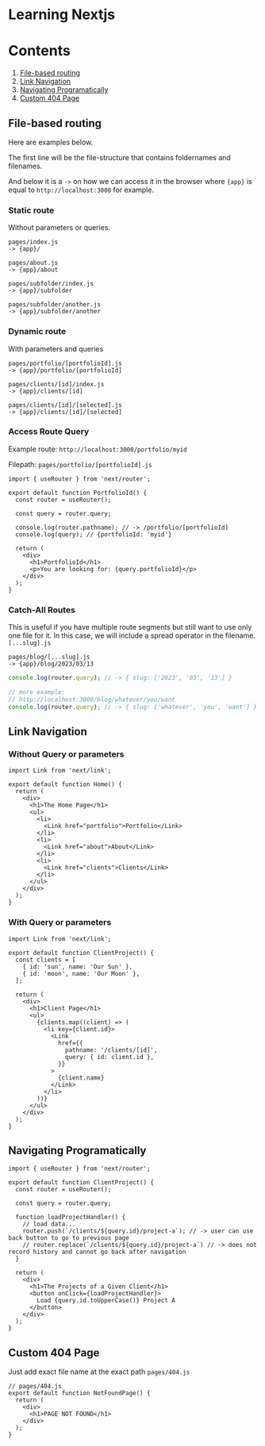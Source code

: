 # Learning Nextjs

# Contents

1. [File-based routing](#file-based-routing)
2. [Link Navigation](#link-navigation)
3. [Navigating Programatically](#navigating-programatically)
4. [Custom 404 Page](#custom-404-page)

## File-based routing

Here are examples below.

The first line will be the file-structure that contains foldernames and filenames.

And below it is a `->` on how we can access it in the browser where `{app}` is equal to `http://localhost:3000` for example.

### Static route

Without parameters or queries.

```
pages/index.js
-> {app}/

pages/about.js
-> {app}/about

pages/subfolder/index.js
-> {app}/subfolder

pages/subfolder/another.js
-> {app}/subfolder/another
```

### Dynamic route

With parameters and queries

```
pages/portfolio/[portfolioId].js
-> {app}/portfolio/[portfolioId]

pages/clients/[id]/index.js
-> {app}/clients/[id]

pages/clients/[id]/[selected].js
-> {app}/clients/[id]/[selected]
```

### Access Route Query

Example route: `http://localhost:3000/portfolio/myid`

Filepath: `pages/portfolio/[portfolioId].js`

```tsx
import { useRouter } from 'next/router';

export default function PortfolioId() {
  const router = useRouter();

  const query = router.query;

  console.log(router.pathname); // -> /portfolio/[portfolioId]
  console.log(query); // {portfolioId: 'myid'}

  return (
    <div>
      <h1>PortfolioId</h1>
      <p>You are looking for: {query.portfolioId}</p>
    </div>
  );
}
```

### Catch-All Routes

This is useful if you have multiple route segments but still want to use only one file for it. In this case, we will include a spread operator in the filename. `[...slug].js`

```
pages/blog/[...slug].js
-> {app}/blog/2023/03/13
```

```ts
console.log(router.query); // -> { slug: ['2023', '03', '13'] }

// more example:
// http://localhost:3000/blog/whatever/you/want
console.log(router.query); // -> { slug: ['whatever', 'you', 'want'] }
```

## Link Navigation

### Without Query or parameters

```tsx
import Link from 'next/link';

export default function Home() {
  return (
    <div>
      <h1>The Home Page</h1>
      <ul>
        <li>
          <Link href="portfolio">Portfolio</Link>
        </li>
        <li>
          <Link href="about">About</Link>
        </li>
        <li>
          <Link href="clients">Clients</Link>
        </li>
      </ul>
    </div>
  );
}
```

### With Query or parameters

```tsx
import Link from 'next/link';

export default function ClientProject() {
  const clients = [
    { id: 'sun', name: 'Our Sun' },
    { id: 'moon', name: 'Our Moon' },
  ];

  return (
    <div>
      <h1>Client Page</h1>
      <ul>
        {clients.map((client) => (
          <li key={client.id}>
            <Link
              href={{
                pathname: '/clients/[id]',
                query: { id: client.id },
              }}
            >
              {client.name}
            </Link>
          </li>
        ))}
      </ul>
    </div>
  );
}
```

## Navigating Programatically

```tsx
import { useRouter } from 'next/router';

export default function ClientProject() {
  const router = useRouter();

  const query = router.query;

  function loadProjectHandler() {
    // load data...
    router.push(`/clients/${query.id}/project-a`); // -> user can use back button to go to previous page
    // router.replace(`/clients/${query.id}/project-a`) // -> does not record history and cannot go back after navigation
  }

  return (
    <div>
      <h1>The Projects of a Given Client</h1>
      <button onClick={loadProjectHandler}>
        Load {query.id.toUpperCase()} Project A
      </button>
    </div>
  );
}
```

## Custom 404 Page

Just add exact file name at the exact path `pages/404.js`

```tsx
// pages/404.js
export default function NotFoundPage() {
  return (
    <div>
      <h1>PAGE NOT FOUND</h1>
    </div>
  );
}
```
